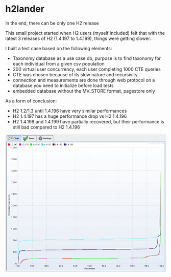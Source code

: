 # h2lander
In the end, there can be only one H2 release

This small project started when H2 users (myself included) felt that with the latest 3 releases of H2 (1.4.197 to 1.4.199), things were getting slower.

I built a test case based on the following elements:
- Taxonomy database as a use case db, purpose is to find taxonomy for each individual from a given csv population
- 200 virtual user concurrency, each user completing 1000 CTE queries
- CTE was chosen because of its slow nature and recursivity
- connection and measurements are done through web protocol on a database you need to initialize before load tests
- embedded database without the MV_STORE format, pagestore only

As a form of conclusion:
- H2 1.2/1.3 until 1.4.196 have very similar performances
- H2 1.4.197 has a huge performance drop vs H2 1.4.196
- H2 1.4.198 and 1.4.199 have partially recovered, but their performance is still bad compared to H2 1.4.196

![alt text](https://raw.githubusercontent.com/cmichon/h2lander/master/h2percentiles.png)
